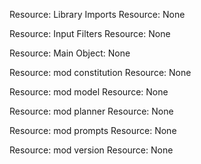 Resource: Library Imports
Resource: None

Resource: Input Filters
Resource: None

Resource: Main Object: None

Resource: mod constitution
Resource: None

Resource: mod model
Resource: None

Resource: mod planner
Resource: None

Resource: mod prompts
Resource: None

Resource: mod version
Resource: None
